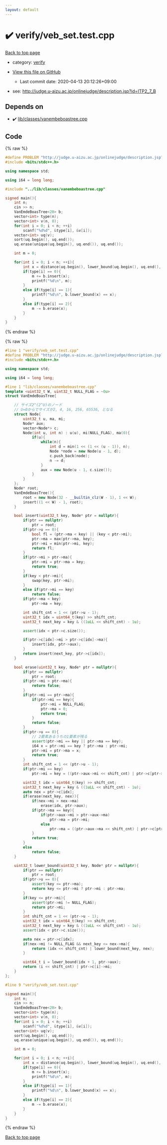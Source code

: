 ```yaml
---
layout: default
---
```


<!-- mathjax config similar to math.stackexchange -->
<script type="text/javascript" async
  src="https://cdnjs.cloudflare.com/ajax/libs/mathjax/2.7.5/MathJax.js?config=TeX-MML-AM_CHTML">
</script>
<script type="text/x-mathjax-config">
  MathJax.Hub.Config({
    TeX: { equationNumbers: { autoNumber: "AMS" }},
    tex2jax: {
      inlineMath: [ ['$','$'] ],
      processEscapes: true
    },
    "HTML-CSS": { matchFontHeight: false },
    displayAlign: "left",
    displayIndent: "2em"
  });
</script>

<script type="text/javascript" src="https://cdnjs.cloudflare.com/ajax/libs/jquery/3.4.1/jquery.min.js"></script>
<script src="https://cdn.jsdelivr.net/npm/jquery-balloon-js@1.1.2/jquery.balloon.min.js" integrity="sha256-ZEYs9VrgAeNuPvs15E39OsyOJaIkXEEt10fzxJ20+2I=" crossorigin="anonymous"></script>
<script type="text/javascript" src="../../assets/js/copy-button.js"></script>
<link rel="stylesheet" href="../../assets/css/copy-button.css" />


# :heavy_check_mark: verify/veb_set.test.cpp

<a href="../../index.html">Back to top page</a>

* category: <a href="../../index.html#e8418d1d706cd73548f9f16f1d55ad6e">verify</a>
* <a href="{{ site.github.repository_url }}/blob/master/verify/veb_set.test.cpp">View this file on GitHub</a>
    - Last commit date: 2020-04-13 20:12:26+09:00


* see: <a href="http://judge.u-aizu.ac.jp/onlinejudge/description.jsp?id=ITP2_7_B">http://judge.u-aizu.ac.jp/onlinejudge/description.jsp?id=ITP2_7_B</a>


## Depends on

* :heavy_check_mark: <a href="../../library/lib/classes/vanembeboastree.cpp.html">lib/classes/vanembeboastree.cpp</a>


## Code

<a id="unbundled"></a>
{% raw %}
```cpp
#define PROBLEM "http://judge.u-aizu.ac.jp/onlinejudge/description.jsp?id=ITP2_7_B"
#include <bits/stdc++.h>

using namespace std;

using i64 = long long;

#include "../lib/classes/vanembeboastree.cpp"

signed main(){
    int n;
    cin >> n;
    VanEmdeBoasTree<20> b;
    vector<int> type(n);
    vector<int> v(n, 0);
    for(int i = 0; i < n; ++i)
        scanf("%d%d", &type[i], &v[i]);
    vector<int> uq(v);
    sort(uq.begin(), uq.end());
    uq.erase(unique(uq.begin(), uq.end()), uq.end());

    int m = 0;

    for(int i = 0; i < n; ++i){
        int x = distance(uq.begin(), lower_bound(uq.begin(), uq.end(), v[i]));
        if(type[i] == 0){
            m += b.insert(x);
            printf("%d\n", m);
        }
        else if(type[i] == 1){
            printf("%d\n", b.lower_bound(x) == x);
        }
        else if(type[i] == 2){
            m -= b.erase(x);
        }
    }
}


```
{% endraw %}

<a id="bundled"></a>
{% raw %}
```cpp
#line 1 "verify/veb_set.test.cpp"
#define PROBLEM "http://judge.u-aizu.ac.jp/onlinejudge/description.jsp?id=ITP2_7_B"
#include <bits/stdc++.h>

using namespace std;

using i64 = long long;

#line 1 "lib/classes/vanembeboastree.cpp"
template <uint32_t W, uint32_t NULL_FLAG = ~0u>
struct VanEmdeBoasTree{

    // サイズ2^(2^U)のノード
    // U=0からでサイズが2, 4, 16, 256, 65536, となる
    struct Node{
        uint32_t u, ma, mi;
        Node* aux;
        vector<Node*> c;
        Node(int u, int n) : u(u), mi(NULL_FLAG), ma(0){
            if(u){
                while(n){
                    int d = min(1 << (1 << (u - 1)), n);
                    Node *node = new Node(u - 1, d);
                    c.push_back(node);
                    n -= d;
                }
                aux = new Node(u - 1, c.size());
            }
        }
    };
    Node* root;
    VanEmdeBoasTree(){
        root = new Node(32 - __builtin_clz(W - 1), 1 << W);
        insert((1 << W) - 1, root);
    }

    bool insert(uint32_t key, Node* ptr = nullptr){
        if(ptr == nullptr)
            ptr = root;
        if(ptr->u == 0){
            bool fl = (ptr->ma < key) || (key < ptr->mi);
            ptr->ma = max(ptr->ma, key);
            ptr->mi = min(ptr->mi, key);
            return fl;
        }
        if(ptr->mi > ptr->ma){
            ptr->mi = ptr->ma = key;
            return true;
        }
        if(key < ptr->mi){
            swap(key, ptr->mi);
        }
        else if(ptr->mi == key)
            return false;
        if(ptr->ma < key)
            ptr->ma = key;

        int shift_cnt = 1 << (ptr->u - 1);
        uint32_t idx = uint64_t(key) >> shift_cnt;
        uint32_t next_key = key & ((1uLL << shift_cnt) - 1u);

        assert(idx < ptr->c.size());

        if(ptr->c[idx]->mi > ptr->c[idx]->ma){
            insert(idx, ptr->aux);
        }
        return insert(next_key, ptr->c[idx]);
    }

    bool erase(uint32_t key, Node* ptr = nullptr){
        if(ptr == nullptr)
            ptr = root;
        if(ptr->mi > ptr->ma){
            return false;
        }
        if(ptr->mi == ptr->ma){
            if(ptr->mi == key){
                ptr->mi = NULL_FLAG;
                ptr->ma = 0;
                return true;
            }
            return false;
        }
        if(ptr->u == 0){
            // 2要素あるうちの1要素が残る
            assert(ptr->mi == key || ptr->ma == key);
            i64 x = ptr->mi == key ? ptr->ma : ptr->mi;
            ptr->mi = ptr->ma = x;
            return true;
        }
        int shift_cnt = 1 << (ptr->u - 1);
        if(ptr->mi == key)
            ptr->mi = key = ((ptr->aux->mi << shift_cnt) | ptr->c[ptr->aux->mi]->mi);

        uint32_t idx = uint64_t(key) >> shift_cnt;
        uint32_t next_key = key & ((1uLL << shift_cnt) - 1u);
        auto nex = ptr->c[idx];
        if(erase(next_key, nex)){
            if(nex->mi > nex->ma)
                erase(idx, ptr->aux);
            if(ptr->ma == key){
                if(ptr->aux->mi > ptr->aux->ma)
                    ptr->ma = ptr->mi;
                else
                    ptr->ma = ((ptr->aux->ma << shift_cnt) | ptr->c[ptr->aux->ma]->ma);
            }
            return true;
        }
        else
            return false;
    }

    uint32_t lower_bound(uint32_t key, Node* ptr = nullptr){
        if(ptr == nullptr)
            ptr = root;
        if(ptr->u == 0){
            assert(key <= ptr->ma);
            return key <= ptr->mi ? ptr->mi : ptr->ma;
        }
        if(key <= ptr->mi){
            assert(ptr->mi != NULL_FLAG);
            return ptr->mi;
        }
        int shift_cnt = 1 << (ptr->u - 1);
        uint32_t idx = uint64_t(key) >> shift_cnt;
        uint32_t next_key = key & ((1uLL << shift_cnt) - 1u);
        assert(idx < ptr->c.size());

        auto nex = ptr->c[idx];
        if(nex->mi != NULL_FLAG && next_key <= nex->ma){
            return (idx << shift_cnt) | lower_bound(next_key, nex);
        }

        uint64_t i = lower_bound(idx + 1, ptr->aux);
        return (i << shift_cnt) | ptr->c[i]->mi;
    }
};

#line 9 "verify/veb_set.test.cpp"

signed main(){
    int n;
    cin >> n;
    VanEmdeBoasTree<20> b;
    vector<int> type(n);
    vector<int> v(n, 0);
    for(int i = 0; i < n; ++i)
        scanf("%d%d", &type[i], &v[i]);
    vector<int> uq(v);
    sort(uq.begin(), uq.end());
    uq.erase(unique(uq.begin(), uq.end()), uq.end());

    int m = 0;

    for(int i = 0; i < n; ++i){
        int x = distance(uq.begin(), lower_bound(uq.begin(), uq.end(), v[i]));
        if(type[i] == 0){
            m += b.insert(x);
            printf("%d\n", m);
        }
        else if(type[i] == 1){
            printf("%d\n", b.lower_bound(x) == x);
        }
        else if(type[i] == 2){
            m -= b.erase(x);
        }
    }
}


```
{% endraw %}

<a href="../../index.html">Back to top page</a>

